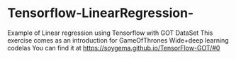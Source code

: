 # Tensorflow-LinearRegression-
Example of Linear regression using Tensorflow with GOT DataSet 
This exercise comes as an introduction for GameOfThrones Wide+deep learning codelas
You can find it at https://soygema.github.io/TensorFlow-GOT/#0
